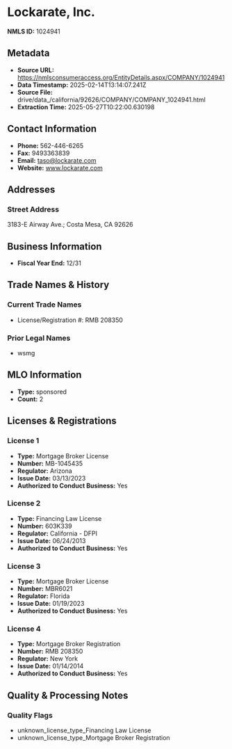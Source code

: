 # Lockarate, Inc.

**NMLS ID:** 1024941

## Metadata
- **Source URL:** https://nmlsconsumeraccess.org/EntityDetails.aspx/COMPANY/1024941
- **Data Timestamp:** 2025-02-14T13:14:07.241Z
- **Source File:** drive/data_/california/92626/COMPANY/COMPANY_1024941.html
- **Extraction Time:** 2025-05-27T10:22:00.630198

## Contact Information
- **Phone:** 562-446-6265
- **Fax:** 9493363839
- **Email:** taso@lockarate.com
- **Website:** www.lockarate.com

## Addresses
### Street Address
3183-E Airway Ave.; Costa Mesa, CA 92626

## Business Information
- **Fiscal Year End:** 12/31

## Trade Names & History
### Current Trade Names
- License/Registration #: RMB 208350

### Prior Legal Names
- wsmg

## MLO Information
- **Type:** sponsored
- **Count:** 2

## Licenses & Registrations

### License 1
- **Type:** Mortgage Broker License
- **Number:** MB-1045435
- **Regulator:** Arizona
- **Issue Date:** 03/13/2023
- **Authorized to Conduct Business:** Yes

### License 2
- **Type:** Financing Law License
- **Number:** 603K339
- **Regulator:** California - DFPI
- **Issue Date:** 06/24/2013
- **Authorized to Conduct Business:** Yes

### License 3
- **Type:** Mortgage Broker License
- **Number:** MBR6021
- **Regulator:** Florida
- **Issue Date:** 01/19/2023
- **Authorized to Conduct Business:** Yes

### License 4
- **Type:** Mortgage Broker Registration
- **Number:** RMB 208350
- **Regulator:** New York
- **Issue Date:** 01/14/2014
- **Authorized to Conduct Business:** Yes

## Quality & Processing Notes
### Quality Flags
- unknown_license_type_Financing Law License
- unknown_license_type_Mortgage Broker Registration
